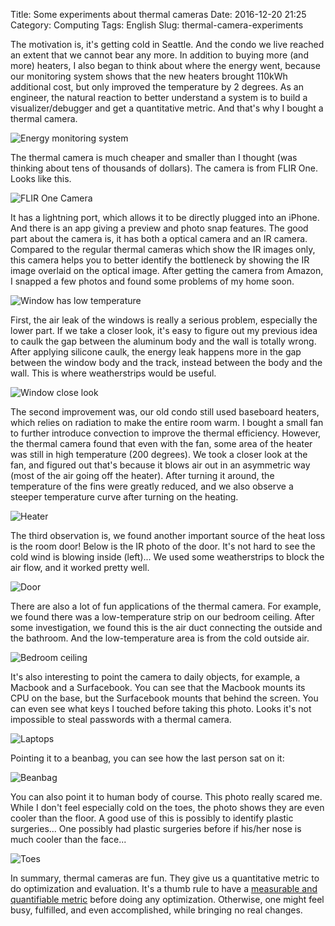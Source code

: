 Title: Some experiments about thermal cameras
Date: 2016-12-20 21:25
Category: Computing
Tags: English
Slug: thermal-camera-experiments

The motivation is, it's getting cold in Seattle.
And the condo we live reached an extent that we cannot bear any more.
In addition to buying more (and more) heaters, I also began to think about where the energy went, because our monitoring system shows that the new heaters brought 110kWh additional cost, but only improved the temperature by 2 degrees.
As an engineer, the natural reaction to better understand a system is to build a visualizer/debugger and get a quantitative metric.
And that's why I bought a thermal camera.

![Energy monitoring system](/images/thermal-camera-monitoring.png)

The thermal camera is much cheaper and smaller than I thought (was thinking about tens of thousands of dollars).
The camera is from FLIR One. Looks like this.

![FLIR One Camera](/images/thermal-camera-flirone.jpg)

It has a lightning port, which allows it to be directly plugged into an iPhone. 
And there is an app giving a preview and photo snap features.
The good part about the camera is, it has both a optical camera and an IR camera.
Compared to the regular thermal cameras which show the IR images only, this camera helps you to better identify the bottleneck by showing the IR image overlaid on the optical image.
After getting the camera from Amazon, I snapped a few photos and found some problems of my home soon.

![Window has low temperature](/images/thermal-camera-window.jpg)

First, the air leak of the windows is really a serious problem, especially the lower part.
If we take a closer look, it's easy to figure out my previous idea to caulk the gap between the aluminum body and the wall is totally wrong.
After applying silicone caulk, the energy leak happens more in the gap between the window body and the track, instead between the body and the wall. 
This is where weatherstrips would be useful.

![Window close look](/images/thermal-camera-window-close-look.jpg)

The second improvement was, our old condo still used baseboard heaters, which relies on radiation to make the entire room warm.
I bought a small fan to further introduce convection to improve the thermal efficiency. 
However, the thermal camera found that even with the fan, some area of the heater was still in high temperature (200 degrees).
We took a closer look at the fan, and figured out that's because it blows air out in an asymmetric way (most of the air going off the heater).
After turning it around, the temperature of the fins were greatly reduced, and we also observe a steeper temperature curve after turning on the heating.

![Heater](/images/thermal-camera-heater.jpg)

The third observation is, we found another important source of the heat loss is the room door!
Below is the IR photo of the door.
It's not hard to see the cold wind is blowing inside (left)...
We used some weatherstrips to block the air flow, and it worked pretty well.

![Door](/images/thermal-camera-door.jpg)

There are also a lot of fun applications of the thermal camera.
For example, we found there was a low-temperature strip on our bedroom ceiling.
After some investigation, we found this is the air duct connecting the outside and the bathroom.
And the low-temperature area is from the cold outside air.

![Bedroom ceiling](/images/thermal-camera-ceiling.jpg)

It's also interesting to point the camera to daily objects, for example, a Macbook and a Surfacebook.
You can see that the Macbook mounts its CPU on the base, but the Surfacebook mounts that behind the screen.
You can even see what keys I touched before taking this photo.
Looks it's not impossible to steal passwords with a thermal camera.

![Laptops](/images/thermal-camera-laptops.jpg)

Pointing it to a beanbag, you can see how the last person sat on it:

![Beanbag](/images/thermal-camera-beanbag.jpg)

You can also point it to human body of course.
This photo really scared me.
While I don't feel especially cold on the toes, the photo shows they are even cooler than the floor.
A good use of this is possibly to identify plastic surgeries...
One possibly had plastic surgeries before if his/her nose is much cooler than the face...

![Toes](/images/thermal-camera-toes.jpg)

In summary, thermal cameras are fun.
They give us a quantitative metric to do optimization and evaluation.
It's a thumb rule to have a [measurable and quantifiable metric](https://yage.ai/what-metric-should-you-use-for-weight-management.html) before doing any optimization.
Otherwise, one might feel busy, fulfilled, and even accomplished, while bringing no real changes.